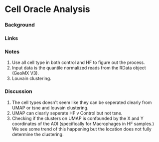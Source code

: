 # Cell Oracle Analysis 

### Background


### Links

### Notes
1. Use all cell type in both control and HF to figure out the process. 
2. Input data is the quantile normalized reads from the RData object (GeoMX V3).
3. Louvain clustering. 

### Discussion
1. The cell types doesn't seem like they can be seperated clearly from UMAP or tsne and louvain clustering. 
2. UMAP can clearly seperate HF v Control but not tsne. 
3. Checking if the clusters on UMAP is confounded by the X and Y coordinates of the AOI (specifically for Macrophages in HF samples.) We see some trend of this happening but the location does not fully determine the clustering. 
